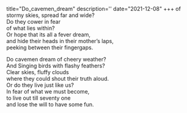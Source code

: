title="Do_cavemen_dream"
description=''
date="2021-12-08"
+++
of stormy skies, spread far and wide?     
Do they cower in fear     
of what lies within?      
Or hope that its all a fever dream,      
and hide their heads in their mother’s laps,      
peeking between their fingergaps.      

Do cavemen dream of cheery weather?      
And Singing birds with flashy feathers?      
Clear skies, fluffy clouds      
where they could shout their truth aloud.      
Or do they live just like us?      
In fear of what we must become,      
to live out till seventy one      
and lose the will to have some fun.      
